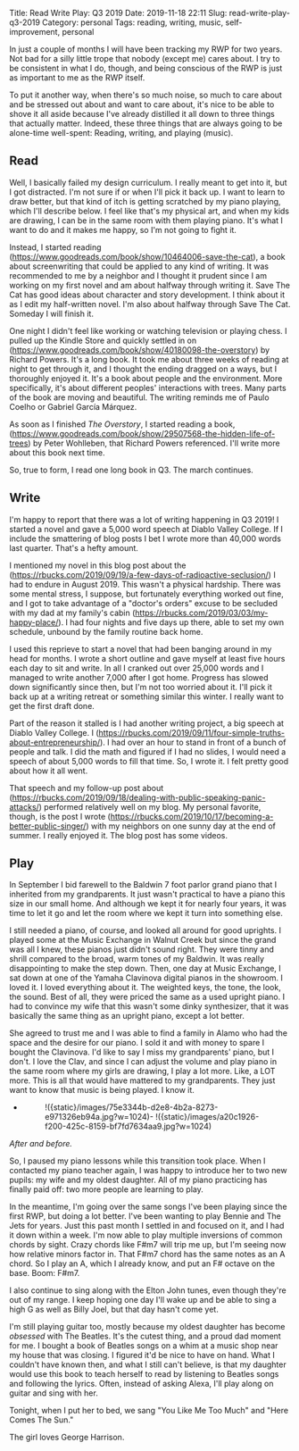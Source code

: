 Title: Read Write Play: Q3 2019
Date: 2019-11-18 22:11
Slug: read-write-play-q3-2019
Category: personal
Tags: reading, writing, music, self-improvement, personal

In just a couple of months I will have been tracking my RWP for two years. Not bad for a silly little trope that nobody (except me) cares about. I try to be consistent in what I do, though, and being conscious of the RWP is just as important to me as the RWP itself. 

To put it another way, when there's so much noise, so much to care about and be stressed out about and want to care about, it's nice to be able to shove it all aside because I've already distilled it all down to three things that actually matter. Indeed, these three things that are always going to be alone-time well-spent: Reading, writing, and playing (music). 

## Read

Well, I basically failed my design curriculum. I really meant to get into it, but I got distracted. I'm not sure if or when I'll pick it back up. I want to learn to draw better, but that kind of itch is getting scratched by my piano playing, which I'll describe below. I feel like that's my physical art, and when my kids are drawing, I can be in the same room with them playing piano. It's what I want to do and it makes me happy, so I'm not going to fight it.

Instead, I started reading (https://www.goodreads.com/book/show/10464006-save-the-cat), a book about screenwriting that could be applied to any kind of writing. It was recommended to me by a neighbor and I thought it prudent since I am working on my first novel and am about halfway through writing it. Save The Cat has good ideas about character and story development. I think about it as I edit my half-written novel. I'm also about halfway through Save The Cat. Someday I will finish it. 

One night I didn't feel like working or watching television or playing chess. I pulled up the Kindle Store and quickly settled in on (https://www.goodreads.com/book/show/40180098-the-overstory) by Richard Powers. It's a long book. It took me about three weeks of reading at night to get through it, and I thought the ending dragged on a ways, but I thoroughly enjoyed it. It's a book about people and the environment. More specifically, it's about different peoples' interactions with trees. Many parts of the book are moving and beautiful. The writing reminds me of Paulo Coelho or Gabriel García Márquez. 

As soon as I finished *The Overstory*, I started reading a book, (https://www.goodreads.com/book/show/29507568-the-hidden-life-of-trees) by Peter Wohlleben, that Richard Powers referenced. I'll write more about this book next time. 

So, true to form, I read one long book in Q3. The march continues. 

## Write

I'm happy to report that there was a lot of writing happening in Q3 2019! I started a novel and gave a 5,000 word speech at Diablo Valley College. If I include the smattering of blog posts I bet I wrote more than 40,000 words last quarter. That's a hefty amount.

I mentioned my novel in this blog post about the (https://rbucks.com/2019/09/19/a-few-days-of-radioactive-seclusion/) I had to endure in August 2019. This wasn't a physical hardship. There was some mental stress, I suppose, but fortunately everything worked out fine, and I got to take advantage of a "doctor's orders" excuse to be secluded with my dad at my family's cabin (https://rbucks.com/2019/03/03/my-happy-place/). I had four nights and five days up there, able to set my own schedule, unbound by the family routine back home. 

I used this reprieve to start a novel that had been banging around in my head for months. I wrote a short outline and gave myself at least five hours each day to sit and write. In all I cranked out over 25,000 words and I managed to write another 7,000 after I got home. Progress has slowed down significantly since then, but I'm not too worried about it. I'll pick it back up at a writing retreat or something similar this winter. I really want to get the first draft done. 

Part of the reason it stalled is I had another writing project, a big speech at Diablo Valley College. I (https://rbucks.com/2019/09/11/four-simple-truths-about-entrepreneurship/). I had over an hour to stand in front of a bunch of people and talk. I did the math and figured if I had no slides, I would need a speech of about 5,000 words to fill that time. So, I wrote it. I felt pretty good about how it all went. 

That speech and my follow-up post about (https://rbucks.com/2019/09/18/dealing-with-public-speaking-panic-attacks/) performed relatively well on my blog. My personal favorite, though, is the post I wrote (https://rbucks.com/2019/10/17/becoming-a-better-public-singer/) with my neighbors on one sunny day at the end of summer. I really enjoyed it. The blog post has some videos. 

## Play

In September I bid farewell to the Baldwin 7 foot parlor grand piano that I inherited from my grandparents. It just wasn't practical to have a piano this size in our small home. And although we kept it for nearly four years, it was time to let it go and let the room where we kept it turn into something else. 

I still needed a piano, of course, and looked all around for good uprights. I played some at the Music Exchange in Walnut Creek but since the grand was all I knew, these pianos just didn't sound right. They were tinny and shrill compared to the broad, warm tones of my Baldwin. It was really disappointing to make the step down. Then, one day at Music Exchange, I sat down at one of the Yamaha Clavinova digital pianos in the showroom. I loved it. I loved everything about it. The weighted keys, the tone, the look, the sound. Best of all, they were priced the same as a used upright piano. I had to convince my wife that this wasn't some dinky synthesizer, that it was basically the same thing as an upright piano, except a lot better. 

She agreed to trust me and I was able to find a family in Alamo who had the space and the desire for our piano. I sold it and with money to spare I bought the Clavinova. I'd like to say I miss my grandparents' piano, but I don't. I love the Clav, and since I can adjust the volume and play piano in the same room where my girls are drawing, I play a lot more. Like, a LOT more. This is all that would have mattered to my grandparents. They just want to know that music is being played. I know it. 

- <figure>!({static}/images/75e3344b-d2e8-4b2a-8273-e971326eb94a.jpg?w=1024)- !({static}/images/a20c1926-f200-425c-8159-bf7fd7634aa9.jpg?w=1024)

*After and before.*
</figure>

So, I paused my piano lessons while this transition took place. When I contacted my piano teacher again, I was happy to introduce her to two new pupils: my wife and my oldest daughter. All of my piano practicing has finally paid off: two more people are learning to play. 

In the meantime, I'm going over the same songs I've been playing since the first RWP, but doing a lot better. I've been wanting to play Bennie and The Jets for years. Just this past month I settled in and focused on it, and I had it down within a week. I'm now able to play multiple inversions of common chords by sight. Crazy chords like F#m7 will trip me up, but I'm seeing now how relative minors factor in. That F#m7 chord has the same notes as an A chord. So I play an A, which I already know, and put an F# octave on the base. Boom: F#m7. 

I also continue to sing along with the Elton John tunes, even though they're out of my range. I keep hoping one day I'll wake up and be able to sing a high G as well as Billy Joel, but that day hasn't come yet. 

I'm still playing guitar too, mostly because my oldest daughter has become *obsessed* with The Beatles. It's the cutest thing, and a proud dad moment for me. I bought a book of Beatles songs on a whim at a music shop near my house that was closing. I figured it'd be nice to have on hand. What I couldn't have known then, and what I still can't believe, is that my daughter would use this book to teach herself to read by listening to Beatles songs and following the lyrics. Often, instead of asking Alexa, I'll play along on guitar and sing with her.

Tonight, when I put her to bed, we sang "You Like Me Too Much" and "Here Comes The Sun." 

The girl loves George Harrison.